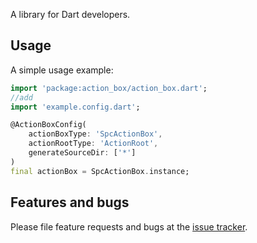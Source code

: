 A library for Dart developers.

## Usage

A simple usage example:

```dart
import 'package:action_box/action_box.dart';
//add
import 'example.config.dart';

@ActionBoxConfig(
    actionBoxType: 'SpcActionBox',
    actionRootType: 'ActionRoot',
    generateSourceDir: ['*']
)
final actionBox = SpcActionBox.instance;
```

## Features and bugs

Please file feature requests and bugs at the [issue tracker][tracker].

[tracker]: https://github.com/yookjy/action_box_generator/issues
